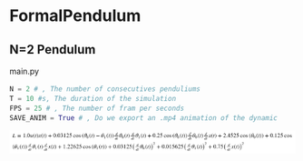 # FormalPendulum

## N=2 Pendulum

main.py
```Python
N = 2 # , The number of consecutives penduliums
T = 10 #s, The duration of the simulation
FPS = 25 # , The number of fram per seconds
SAVE_ANIM = True # , Do we export an .mp4 animation of the dynamic
```
![alt text](https://github.com/UlysseREGLADE/FormalPendulum/blob/master/images/L_2.png)
